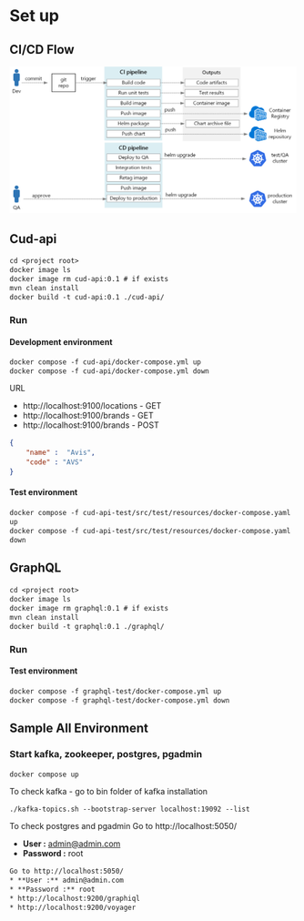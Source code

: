 # Set up 
## CI/CD Flow
![CI/CD Flow](docs/cicd-flow.png)

## Cud-api
```
cd <project root>
docker image ls 
docker image rm cud-api:0.1 # if exists
mvn clean install
docker build -t cud-api:0.1 ./cud-api/
```
### Run
#### Development environment
```
docker compose -f cud-api/docker-compose.yml up
docker compose -f cud-api/docker-compose.yml down
```
URL 
* http://localhost:9100/locations - GET
* http://localhost:9100/brands - GET
* http://localhost:9100/brands - POST
```json
{
    "name" :  "Avis",
    "code" : "AVS"
}
```
#### Test environment
```
docker compose -f cud-api-test/src/test/resources/docker-compose.yaml up
docker compose -f cud-api-test/src/test/resources/docker-compose.yaml down
```
## GraphQL
```
cd <project root>
docker image ls
docker image rm graphql:0.1 # if exists
mvn clean install
docker build -t graphql:0.1 ./graphql/
```
### Run
#### Test environment
```
docker compose -f graphql-test/docker-compose.yml up
docker compose -f graphql-test/docker-compose.yml down
```

## Sample All Environment
### Start kafka, zookeeper, postgres, pgadmin
```
docker compose up
```
To check kafka - go to bin folder of kafka installation
```
./kafka-topics.sh --bootstrap-server localhost:19092 --list
```
To check postgres and pgadmin Go to http://localhost:5050/
* **User :** admin@admin.com
* **Password :** root








































```
Go to http://localhost:5050/
* **User :** admin@admin.com
* **Password :** root
* http://localhost:9200/graphiql
* http://localhost:9200/voyager
